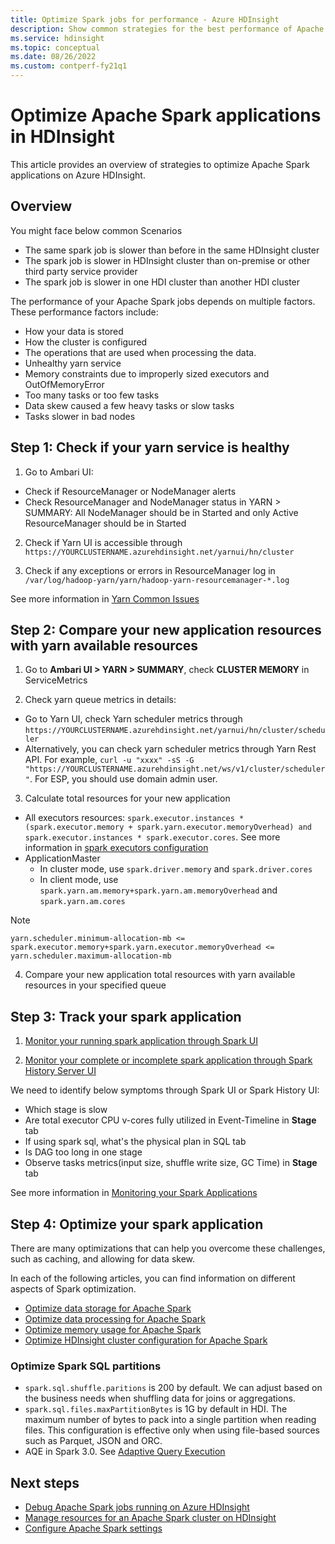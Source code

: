 ```yaml
---
title: Optimize Spark jobs for performance - Azure HDInsight 
description: Show common strategies for the best performance of Apache Spark clusters in Azure HDInsight.
ms.service: hdinsight
ms.topic: conceptual
ms.date: 08/26/2022
ms.custom: contperf-fy21q1
---
```

# Optimize Apache Spark applications in HDInsight

This article provides an overview of strategies to optimize Apache Spark applications on Azure HDInsight.

## Overview

You might face below common Scenarios

- The same spark job is slower than before in the same HDInsight cluster
- The spark job is slower in HDInsight cluster than on-premise or other third party service provider
- The spark job is slower in one HDI cluster than another HDI cluster

The performance of your Apache Spark jobs depends on multiple factors. These performance factors include: 

- How your data is stored
- How the cluster is configured
- The operations that are used when processing the data.
- Unhealthy yarn service
- Memory constraints due to improperly sized executors and OutOfMemoryError
- Too many tasks or too few tasks
- Data skew caused a few heavy tasks or slow tasks
- Tasks slower in bad nodes



## Step 1: Check if your yarn service is healthy

1. Go to Ambari UI:
- Check if ResourceManager or NodeManager alerts
- Check ResourceManager and NodeManager status in YARN > SUMMARY: All NodeManager should be in Started and only Active ResourceManager should be in Started

2. Check if Yarn UI is accessible through `https://YOURCLUSTERNAME.azurehdinsight.net/yarnui/hn/cluster`

3. Check if any exceptions or errors in ResourceManager log in `/var/log/hadoop-yarn/yarn/hadoop-yarn-resourcemanager-*.log`

See more information in [Yarn Common Issues](../hdinsight-troubleshoot-yarn.md#how-do-i-troubleshoot-yarn-common-issues)

## Step 2: Compare your new application resources with yarn available resources

1. Go to **Ambari UI > YARN > SUMMARY**, check **CLUSTER MEMORY** in ServiceMetrics

2. Check yarn queue metrics in details:
- Go to Yarn UI, check Yarn scheduler metrics through `https://YOURCLUSTERNAME.azurehdinsight.net/yarnui/hn/cluster/scheduler`
- Alternatively, you can check yarn scheduler metrics through Yarn Rest API. For example, `curl -u "xxxx" -sS -G "https://YOURCLUSTERNAME.azurehdinsight.net/ws/v1/cluster/scheduler"`. For ESP, you should use domain admin user.

3. Calculate total resources for your new application
- All executors resources: `spark.executor.instances * (spark.executor.memory + spark.yarn.executor.memoryOverhead) and spark.executor.instances * spark.executor.cores`. See more information in [spark executors configuration](apache-spark-settings.md#configuring-spark-executors)
- ApplicationMaster
  - In cluster mode, use `spark.driver.memory` and `spark.driver.cores`
  - In client mode, use `spark.yarn.am.memory+spark.yarn.am.memoryOverhead` and `spark.yarn.am.cores`

> [!NOTE]
> `yarn.scheduler.minimum-allocation-mb <= spark.executor.memory+spark.yarn.executor.memoryOverhead <= yarn.scheduler.maximum-allocation-mb`



4. Compare your new application total resources with yarn available resources in your specified queue


## Step 3: Track your spark application

1. [Monitor your running spark application through Spark UI](apache-spark-job-debugging.md#track-an-application-in-the-spark-ui)

2. [Monitor your complete or incomplete spark application through Spark History Server UI](apache-spark-job-debugging.md#find-information-about-completed-jobs-using-the-spark-history-server)

We need to identify below symptoms through Spark UI or Spark History UI:

- Which stage is slow
- Are total executor CPU v-cores fully utilized in Event-Timeline in **Stage** tab
- If using spark sql, what's the physical plan in SQL tab
- Is DAG too long in one stage
- Observe tasks metrics(input size, shuffle write size, GC Time) in **Stage** tab

See more information in [Monitoring your Spark Applications ](https://spark.apache.org/docs/latest/monitoring.html)

## Step 4: Optimize your spark application

There are many optimizations that can help you overcome these challenges, such as caching, and allowing for data skew.

In each of the following articles, you can find information on different aspects of Spark optimization.

* [Optimize data storage for Apache Spark](optimize-data-storage.md)
* [Optimize data processing for Apache Spark](optimize-data-processing.md)
* [Optimize memory usage for Apache Spark](optimize-memory-usage.md)
* [Optimize HDInsight cluster configuration for Apache Spark](optimize-cluster-configuration.md)

### Optimize Spark SQL partitions

- `spark.sql.shuffle.paritions` is 200 by default. We can adjust based on the business needs when shuffling data for joins or aggregations.
- `spark.sql.files.maxPartitionBytes` is 1G by default in HDI. The maximum number of bytes to pack into a single partition when reading files. This configuration is effective only when using file-based sources such as Parquet, JSON and ORC.
- AQE in Spark 3.0. See [Adaptive Query Execution](https://spark.apache.org/docs/latest/sql-performance-tuning.html#adaptive-query-execution)


## Next steps

* [Debug Apache Spark jobs running on Azure HDInsight](apache-spark-job-debugging.md)
* [Manage resources for an Apache Spark cluster on HDInsight](apache-spark-resource-manager.md)
* [Configure Apache Spark settings](apache-spark-settings.md)
